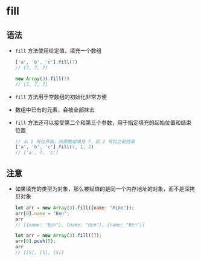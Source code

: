 # fill

## 语法

*   `fill` 方法使用给定值，填充一个数组

    ```javascript
    ['a', 'b', 'c'].fill(7)
    // [7, 7, 7]

    new Array(3).fill(7)
    // [7, 7, 7]
    ```

*   `fill` 方法用于空数组的初始化非常方便

*   数组中已有的元素，会被全部抹去

*   `fill` 方法还可以接受第二个和第三个参数，用于指定填充的起始位置和结束位置

    ```javascript
    // 从 1 号位开始，向原数组填充 7，到 2 号位之前结束
    ['a', 'b', 'c'].fill(7, 1, 2)
    // ['a', 7, 'c']
    ```

## 注意

*   如果填充的类型为对象，那么被赋值的是同一个内存地址的对象，而不是深拷贝对象

    ```javascript
    let arr = new Array(3).fill({name: "Mike"});
    arr[0].name = "Ben";
    arr
    // [{name: "Ben"}, {name: "Ben"}, {name: "Ben"}]

    let arr = new Array(3).fill([]);
    arr[0].push(5);
    arr
    // [[5], [5], [5]]
    ```

